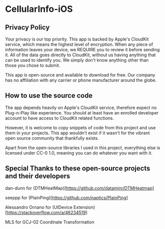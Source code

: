 # CellularInfo-iOS

## Privacy Policy

Your privacy is our top priority. This app is backed by Apple's CloudKit service, which means the highest level of encryption. When any piece of information leaves your device, we REQUIRE you to review it before sending it. All of the data goes directly to CloudKit, without us having anything that can be used to identify you. We simply don't know anything other than those you chose to submit.

This app is open-source and available to download for free. Our company has no affiliation with any carrier or phone manufacturer around the globe.

## How to use the source code

The app depends heavily on Apple's CloudKit service, therefore expect no Plug-n-Play like experience. You should at least have an enrolled developer account to have access to CloudKit related functions.

However, it is welcome to copy snippets of code from this project and use them in your projects. This app wouldn't exist if it wasn't for the vibrant open source community that thankfully exists.

Apart from the open-source libraries I used in this project, everything else is licensed under CC-0 1.0, meaning you can do whatever you want with it.

## Special Thanks to these open-source projects and their developers

dan-dunn for (DTMHeatMap)[https://github.com/dataminr/DTMHeatmap]

seeppp for (PlainPing)[https://github.com/naptics/PlainPing]

Alessandro Ornano for (UIDevice Extension)[https://stackoverflow.com/a/46234519]

MLS for GCJ-02 Coordinate Transformation

